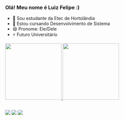 ### Olá! Meu nome é Luiz Felipe :)

- 🔭 Sou estudante da Etec de Hortolândia
- 🌱 Estou cursando Desenvolvimento de Sistema
- 😄 Pronome: Ele/Dele
- ⚡ Futuro Universitário

 <div>
  <a href="https://github.com/LuuizFelipee">
  <img height="180em" src="https://github-readme-stats.vercel.app/api?username=LuuizFelipee&show_icons=true&theme=dark&include_all_commits=true&count_private=true"/>
  <img height="180em" src="https://github-readme-stats.vercel.app/api/top-langs/?username=LuuizFelipee&layout=compact&langs_count=16&theme=dark"/>
</div>

  ##
 
<div> 
  <a href="https://www.instagram.com/luiz.docx/" target="_blank"><img src="https://img.shields.io/badge/-Instagram-%23E4405F?style=for-the-badge&logo=instagram&logoColor=white" target="_blank"></a> 
  <a href = "mailto:luizfelipe10xu@gmail.com"><img src="https://img.shields.io/badge/-Gmail-%23333?style=for-the-badge&logo=gmail&logoColor=white" target="_blank"></a>
  <a href="https://www.linkedin.com/in/luiz-felipe-ferreira-de-frança-24bb46248" target="_blank"><img src="https://img.shields.io/badge/-LinkedIn-%230077B5?style=for-the-badge&logo=linkedin&logoColor=white" target="_blank"></a>
 
</div>
